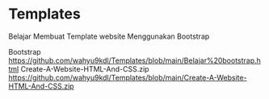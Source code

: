# Templates
Belajar Membuat Template website Menggunakan Bootstrap

Bootstrap
https://github.com/wahyu9kdl/Templates/blob/main/Belajar%20bootstrap.html
Create-A-Website-HTML-And-CSS.zip
https://github.com/wahyu9kdl/Templates/blob/main/Create-A-Website-HTML-And-CSS.zip

